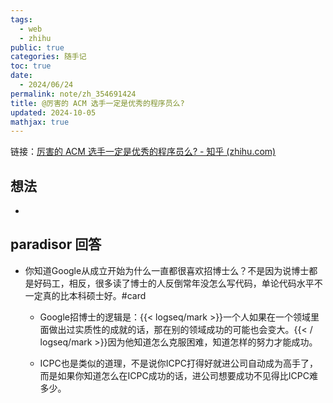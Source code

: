 ```yaml
---
tags:
  - web
  - zhihu
public: true
categories: 随手记
toc: true
date:
  - 2024/06/24
permalink: note/zh_354691424
title: @厉害的 ACM 选手一定是优秀的程序员么?
updated: 2024-10-05
mathjax: true
---
```


链接：[厉害的 ACM 选手一定是优秀的程序员么? - 知乎 (zhihu.com)](https://www.zhihu.com/question/354691424/answer/888515647)

<!--more-->

## 想法

  + 

## paradisor 回答

  + 你知道Google从成立开始为什么一直都很喜欢招博士么？不是因为说博士都是好码工，相反，很多读了博士的人反倒常年没怎么写代码，单论代码水平不一定真的比本科硕士好。#card
    + Google招博士的逻辑是：{{< logseq/mark >}}一个人如果在一个领域里面做出过实质性的成就的话，那在别的领域成功的可能也会变大。{{< / logseq/mark >}}因为他知道怎么克服困难，知道怎样的努力才能成功。

    + ICPC也是类似的道理，不是说你ICPC打得好就进公司自动成为高手了，而是如果你知道怎么在ICPC成功的话，进公司想要成功不见得比ICPC难多少。


